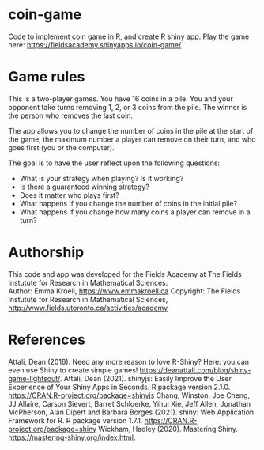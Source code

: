 # coin-game

Code to implement coin game in R, and create R shiny app.
Play the game here: https://fieldsacademy.shinyapps.io/coin-game/

# Game rules
This is a two-player games. You have 16 coins in a pile. You and your opponent take turns removing 1, 2, or 3 coins from the pile.
The winner is the person who removes the last coin. 

The app allows you to change the number of coins in the pile at the start of the game, the maximum number a player can remove on their turn, and
who goes first (you or the computer).

The goal is to have the user reflect upon the following questions:
- What is your strategy when playing? Is it working?
- Is there a guaranteed winning strategy?
- Does it matter who plays first?
- What happens if you change the number of coins in the initial pile?
- What happens if you change how many coins a player can remove in a turn?

# Authorship
This code and app was developed for the Fields Academy at The Fields Instutute for Research in Mathematical Sciences. \
Author: Emma Kroell, https://www.emmakroell.ca
Copyright: The Fields Instutute for Research in Mathematical Sciences, http://www.fields.utoronto.ca/activities/academy

# References
Attali, Dean (2016). Need any more reason to love R-Shiny? Here: you can even use Shiny to create simple games!
   https://deanattali.com/blog/shiny-game-lightsout/.
Attali, Dean (2021). shinyjs: Easily Improve the User Experience of Your Shiny Apps in Seconds. R package version 2.1.0.
   https://CRAN.R-project.org/package=shinyjs
Chang, Winston, Joe Cheng, JJ Allaire, Carson Sievert, Barret Schloerke, Yihui Xie, Jeff Allen, Jonathan McPherson, Alan Dipert
   and Barbara Borges (2021). shiny: Web Application Framework for R. R package version 1.7.1. https://CRAN.R-project.org/package=shiny
Wickham, Hadley (2020). Mastering Shiny. https://mastering-shiny.org/index.html.
